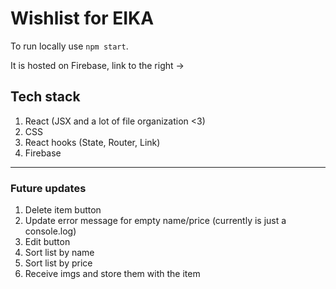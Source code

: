# Wishlist for EIKA

To run locally use `npm start`.

It is hosted on Firebase, link to the right ->

## Tech stack

1. React (JSX and a lot of file organization <3)
2. CSS
3. React hooks (State, Router, Link)
4. Firebase



------------------------------------------------------------------

### Future updates

1. Delete item button
2. Update error message for empty name/price (currently is just a console.log)
3. Edit button
4. Sort list by name
5. Sort list by price
6. Receive imgs and store them with the item
